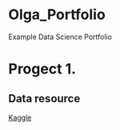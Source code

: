 # Olga_Portfolio
Example Data Science Portfolio


# Progect 1.

## Data resource
[Kaggle](https://www.kaggle.com/datasets/mkechinov/ecommerce-purchase-history-from-jewelry-store?resource=download)
